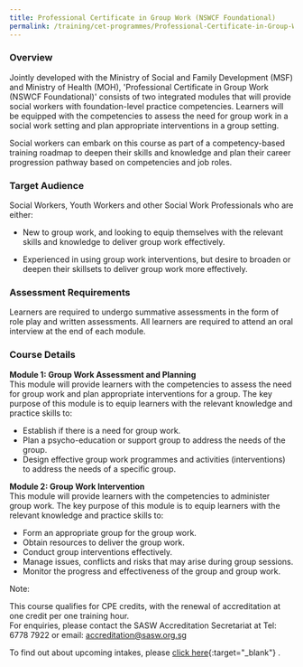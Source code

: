 ```yaml
---
title: Professional Certificate in Group Work (NSWCF Foundational)
permalink: /training/cet-programmes/Professional-Certificate-in-Group-Work-(NSWCF-Foundational)/
---
```


### **Overview**

Jointly developed with the Ministry of Social and Family Development (MSF) and Ministry of Health (MOH), 'Professional Certificate in Group Work (NSWCF Foundational)' consists of two integrated modules that will provide social workers with foundation-level practice competencies. Learners will be equipped with the competencies to assess the need for group work in a social work setting and plan appropriate interventions in a group setting.  

Social workers can embark on this course as part of a competency-based training roadmap to deepen their skills and knowledge and plan their career progression pathway based on competencies and job roles.  
  
### **Target Audience**  

Social Workers, Youth Workers and other Social Work Professionals who are either:

-	New to group work, and looking to equip themselves with the relevant skills and knowledge to deliver group work effectively.

-	Experienced in using group work interventions, but desire to broaden or deepen their skillsets to deliver group work more effectively.

### **Assessment Requirements**

Learners are required to undergo summative assessments in the form of role play and written assessments. All learners are required to attend an oral interview at the end of each module.

### **Course Details**

**Module 1: Group Work Assessment and Planning**  
This module will provide learners with the competencies to assess the need for group work and plan appropriate interventions for a group. The key purpose of this module is to equip learners with the relevant knowledge and practice skills to:

-   Establish if there is a need for group work.
-   Plan a psycho-education or support group to address the needs of the group.
-   Design effective group work programmes and activities (interventions) to address the needs of a specific group.

**Module 2: Group Work Intervention**  
This module will provide learners with the competencies to administer group work. The key purpose of this module is to equip learners with the relevant knowledge and practice skills to:

-   Form an appropriate group for the group work.
-   Obtain resources to deliver the group work.
-   Conduct group interventions effectively.
- Manage issues, conflicts and risks that may arise during group sessions.
- Monitor the progress and effectiveness of the group and group work.

Note:    

This course qualifies for CPE credits, with the renewal of accreditation at one credit per one training hour.  
For enquiries, please contact the SASW Accreditation Secretariat at Tel: 6778 7922 or email: <accreditation@sasw.org.sg> 
  
To find out about upcoming intakes, please  [click here](https://e-services.ncss.gov.sg/Training/Course/TemplateSearch?Keyword=Professional+Certificate+in+Group+Work){:target="_blank"}   .
